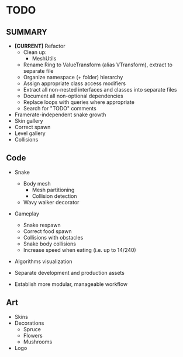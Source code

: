 # TODO

## SUMMARY
- **[CURRENT]** Refactor
    - Clean up:
        - MeshUtils
    - Rename Ring to ValueTransform (alias VTransform), extract to separate file
    - Organize namespace (+ folder) hierarchy
    - Assign appropriate class access modifiers
    - Extract all non-nested interfaces and classes into separate files
    - Document all non-optional dependencies
    - Replace loops with queries where appropriate
    - Search for "TODO" comments
- Framerate-independent snake growth
- Skin gallery
- Correct spawn
- Level gallery
- Collisions

## Code
- Snake
    - Body mesh
        - Mesh partitioning
        - Collision detection
    - Wavy walker decorator

- Gameplay
    - Snake respawn
    - Correct food spawn
    - Collisions with obstacles
    - Snake body collisions
    - Increase speed when eating (i.e. up to 14/240)

- Algorithms visualization
- Separate development and production assets
- Establish more modular, manageable workflow

## Art

- Skins
- Decorations
    - Spruce
    - Flowers
    - Mushrooms
- Logo
